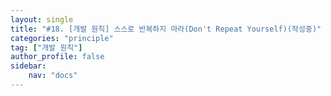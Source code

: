 ```yaml
---
layout: single
title: "#18. [개발 원칙] 스스로 반복하지 마라(Don't Repeat Yourself)(작성중)"
categories: "principle"
tag: ["개발 원칙"]
author_profile: false
sidebar: 
    nav: "docs"
---
```


